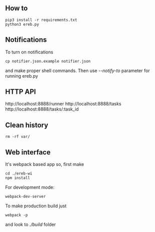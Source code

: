 ## How to

```
pip3 install -r requirements.txt
python3 ereb.py
```

## Notifications

To turn on notifications
```
cp notifier.json.example notifier.json
```
and make proper shell commands.
Then use *--notify-to* parameter for running ereb.py

## HTTP API

http://localhost:8888/runner
http://localhost:8888/tasks
http://localhost:8888/tasks/:task_id

## Clean history

```
rm -rf var/
```

## Web interface

It's webpack based app
so, first make
```
cd ./ereb-wi
npm install
```

For development mode:
```
webpack-dev-server
```
To make production build just
```
webpack -p
```
and look to *./build* folder
